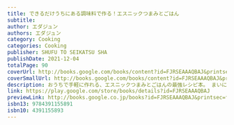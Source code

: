 ```yaml
---
title: できるだけうちにある調味料で作る！エスニックつまみとごはん
subtitle: 
author: エダジュン
authors: エダジュン
category: Cooking
categories: Cooking
publisher: SHUFU TO SEIKATSU SHA
publishDate: 2021-12-04
totalPage: 90
coverUrl: http://books.google.com/books/content?id=FJRSEAAAQBAJ&printsec=frontcover&img=1&zoom=1&edge=curl&source=gbs_api
coverSmallUrl: http://books.google.com/books/content?id=FJRSEAAAQBAJ&printsec=frontcover&img=1&zoom=5&edge=curl&source=gbs_api
description: おうちで手軽に作れる、エスニックつまみとごはんの最強レシピ本。 まいにちのごはん作り。しょうが焼きもから揚げもポテトサラダも大好きだけれど、 ずーっと「自分の味」で飽きちゃった！ そろそろお店のエスニック料理が食べたいよー！ そんな気持ちに応えるレシピ本が誕生しました!! 「でもエスニック料理って、特別な調味料がないと作れないでしょ？」いいえ、この本なら大丈夫です！ ナンプラー、スイートチリソース、オイスターソース、コチュジャン、バジル…そんなスーパーでも手に入る 調味料とハーブを使って、なじみのある材料でちゃちゃっと手軽に作れる、エスニックつまみとごはんが大集合。 台湾、タイ、ベトナム、韓国、インドネシア、フィリピン…各国の人気の料理が、うちで気軽に楽しめるようになります。 ガパオライス、ナシゴレン、パッタイ、フォー、カオマンガイ、グリーンカレー、ヤムウンセン、生春巻き、ルーローハン、 キンパやチヂミ、台湾風豆乳スープまで！ 本を開くだけでまるで旅するように楽しめる、 エスニックなつまみとごはんがぎっしり詰まった1冊です。 part1 すぐでき！つまみ part2 野菜たっぷり！つまみ part3 肉と魚のボリューム！つまみ part4 きのこ・豆腐、乾物のヘルシー！つまみ part5 スープのほっこり！つまみ part6 シメ！のごはんと麺もの コラム：①台湾屋台グルメ／②タイ屋台グルメ／③韓国屋台グルメ
link: https://play.google.com/store/books/details?id=FJRSEAAAQBAJ
previewLink: http://books.google.co.jp/books?id=FJRSEAAAQBAJ&printsec=frontcover&dq=%E3%82%A8%E3%82%B9%E3%83%8B%E3%83%83%E3%82%AF%E3%81%A4%E3%81%BE%E3%81%BF%E3%81%A8%E3%81%94%E3%81%AF%E3%82%93&hl=&as_pt=BOOKS&cd=1&source=gbs_api
isbn13: 9784391155891
isbn10: 4391155893
---
```

